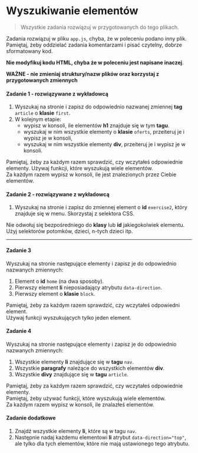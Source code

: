 ﻿#  Wyszukiwanie elementów

> Wszystkie zadania rozwiązuj w przygotowanych do tego plikach.

Zadania rozwiązuj w pliku `app.js`, chyba, że w poleceniu podano inny plik.
Pamiętaj, żeby oddzielać zadania komentarzami i pisać czytelny, dobrze sformatowany kod.  

**Nie modyfikuj kodu HTML, chyba że w poleceniu jest napisane inaczej**.

**WAŻNE -  nie zmieniaj struktury/nazw plików oraz korzystaj z przygotowanych zmiennych**

#### Zadanie 1 - rozwiązywane z wykładowcą

1. Wyszukaj na stronie i zapisz do odpowiednio nazwanej zmiennej **tag** ```article``` o **klasie** ```first```.
2. W kolejnym etapie:
   * wypisz w konsoli, ile elementów **h1** znajduje się w tym **tagu**.
   * wyszukaj w nim wszystkie elementy o **klasie** ```oferts```, przeiteruj je i wypisz je w konsoli,
   * wyszukaj w nim wszystkie elementy **div**, przeiteruj je i wypisz je w konsoli.

Pamiętaj, żeby za każdym razem sprawdzić, czy wczytałeś odpowiednie elementy. Używaj funkcji, które wyszukują wiele elementów.  
Za każdym razem wypisz w konsoli, ile jest znalezionych przez Ciebie elementów.

#### Zadanie 2 - rozwiązywane z wykładowcą

1. Wyszukaj na stronie i zapisz do zmiennej element o **id** `exercise2`, który znajduje się w menu. Skorzystaj z selektora CSS.

Nie odwołuj się bezpośredniego do **klasy** lub **id** jakiegokolwiek elementu.  
Użyj selektorów potomków, dzieci, n-tych dzieci itp.

-------------------------------------------------------------------------------

#### Zadanie 3

Wyszukaj na stronie następujące elementy i zapisz je do odpowiednio nazwanych zmiennych:
1. Element o **id** ```home``` (na dwa sposoby).
2. Pierwszy element **li** nieposiadający atrybutu ```data-direction```.
3. Pierwszy element o **klasie** ```block```.

Pamiętaj, żeby za każdym razem sprawdzić, czy wczytałeś odpowiedni element.  
Używaj funkcji wyszukujących tylko jeden element.

#### Zadanie 4

Wyszukaj na stronie następujące elementy i zapisz je do odpowiednio nazwanych zmiennych:
1. Wszystkie elementy **li** znajdujące się w **tagu** ```nav```.
2. Wszystkie **paragrafy** należące do wszystkich elementów **div**.
3. Wszystkie **divy** znajdujące się w **tagu** ```article```.

Pamiętaj, żeby za każdym razem sprawdzić, czy wczytałeś odpowiednie elementy.  
Pamiętaj, żeby używać funkcji, które wyszukują wiele elementów.  
Za każdym razem wypisz w konsoli, ile znalazłeś elementów.

#### Zadanie dodatkowe

1. Znajdź wszystkie elementy **li**, które są w tagu ```nav```.
2. Następnie nadaj każdemu elementowi **li** atrybut ```data-direction="top"```, ale tylko dla tych elementów, które nie mają ustawionego tego atrybutu.
